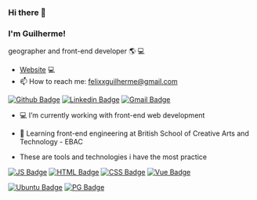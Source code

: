 ### Hi there 👋
### I'm Guilherme!
geographer and front-end developer 🌎  💻

- [Website](https://guilhermefelix.me) 💻 
- 📫  How to reach me: felixxguilherme@gmail.com

[![Github Badge](https://img.shields.io/badge/-Github-000?style=flat-square&logo=Github&logoColor=white&link=https://github.com/felixxguilherme)](https://github.com/felixxguilherme)
[![Linkedin Badge](https://img.shields.io/badge/-LinkedIn-blue?style=flat-square&logo=Linkedin&logoColor=white&link=https://www.linkedin.com/in/felixxguilherme/)](https://www.linkedin.com/in/felixxguilherme/)
[![Gmail Badge](https://img.shields.io/badge/Gmail-D14836?style=flat-square&logo=gmail&logoColor=white&mailto:felixxguilherme@gmail.com)](mailto:felixxguilherme@gmail.com)

<!--
**felixxguilherme/felixxguilherme** is a ✨ _special_ ✨ repository because its `README.md` (this file) appears on your GitHub profile.

Here are some ideas to get you started:

- 🔭 I’m currently working on ...
- 🌱 I’m currently learning ...
- 👯 I’m looking to collaborate on ...
- 🤔 I’m looking for help with ...
- 💬 Ask me about ...
- 📫 How to reach me: ...
- 😄 Pronouns: ...
- ⚡ Fun fact: ...
-->

- 💻  I’m currently working with front-end web development
- 🌱  Learning front-end engineering at British School of Creative Arts and Technology - EBAC

- These are tools and technologies i have the most practice

 [![JS Badge](https://img.shields.io/badge/JavaScript-F7DF1E?style=for-the-badge&logo=javascript&logoColor=black)](#)
 [![HTML Badge](https://img.shields.io/badge/HTML5-E34F26?style=for-the-badge&logo=html5&logoColor=white)](#)
 [![CSS Badge](https://img.shields.io/badge/CSS3-1572B6?style=for-the-badge&logo=css3&logoColor=white)](#)
 [![Vue Badge](https://img.shields.io/badge/Vue.js-35495E?style=for-the-badge&logo=vue.js&logoColor=4FC08D)](#)

[![Ubuntu Badge](https://img.shields.io/badge/Ubuntu-E95420?style=for-the-badge&logo=ubuntu&logoColor=black)](#)
[![PG Badge](https://img.shields.io/badge/PostgreSQL-316192?style=for-the-badge&logo=postgresql&logoColor=white)](#) 


